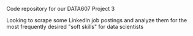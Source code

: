 Code repository for our DATA607 Project 3

Looking to scrape some LinkedIn job postings and analyze them for the most frequently desired "soft skills" for data scientists
